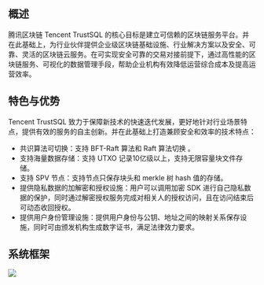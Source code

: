## 概述
腾讯区块链 Tencent TrustSQL 的核心目标是建立可信赖的区块链服务平台。并在此基础上，为行业伙伴提供企业级区块链基础设施、行业解决方案以及安全、可靠、灵活的区块链云服务。在可实现安全可靠的交易对接前提下，通过高性能的区块链服务、可视化的数据管理手段，帮助企业机构有效降低运营综合成本及提高运营效率。

## 特色与优势

Tencent TrustSQL 致力于保障新技术的快速迭代发展，更好地针对行业场景特点，提供有效的服务的自主创新。并在此基础上打造兼顾安全和效率的技术特点：
- 共识算法可切换：支持 BFT-Raft 算法和 Raft 算法切换 。
- 支持海量数据存储：支持 UTXO 记录10亿级以上，支持无限容量块文件存储。
- 支持 SPV 节点：支持节点只保存块头和 merkle 树 hash 值的存储。
- 提供隐私数据的加解密和授权设施：用户可以调用加密 SDK 进行自己隐私数据的保护，同时通过解密授权服务完成对相关人的授权访问，且在访问结束后可动态收回授权。
- 提供用户身份管理设施：提供用户身份与公钥、地址之间的映射关系保存设施，同时可由颁发机构生成数字证书，满足法律效力要求。

## 系统框架
![](https://main.qcloudimg.com/raw/7c7e4f6407b4f40f7903d89c57319ec1.png)
